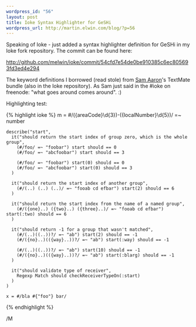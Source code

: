 ```yaml
--- 
wordpress_id: "56"
layout: post
title: Ioke Syntax Highlighter for GeSHi
wordpress_url: http://martin.elwin.com/blog/?p=56
---
```

Speaking of Ioke - just added a syntax highlighter definition for GeSHi in my Ioke fork repository. The commit can be found here:

<a href="http://github.com/melwin/ioke/commit/54cfd7e54de0be910385c6ec805693fd3ed4e294">http://github.com/melwin/ioke/commit/54cfd7e54de0be910385c6ec805693fd3ed4e294</a>

The keyword definitions I borrowed (read stole) from <a href="http://sam.aaron.name/">Sam Aaron</a>'s TextMate bundle (also in the Ioke repository). As Sam just said in the #ioke on freenode: "what goes around comes around". :)

Highlighting test:

{% highlight ioke %}
    m = #/({areaCode}\d{3})-({localNumber}\d{5})/ =~ number

    describe("start",
      it("should return the start index of group zero, which is the whole group",
        (#/foo/ =~ "foobar") start should == 0
        (#/foo/ =~ "abcfoobar") start should == 3

        (#/foo/ =~ "foobar") start(0) should == 0
        (#/foo/ =~ "abcfoobar") start(0) should == 3
      )

      it("should return the start index of another group",
        (#/(..) (..) (..)/ =~ "fooab cd efbar") start(2) should == 6
      )

      it("should return the start index from the name of a named group",
        (#/({one}..) ({two}..) ({three}..)/ =~ "fooab cd efbar") start(:two) should == 6
      )

      it("should return -1 for a group that wasn't matched",
        (#/(..)((..))?/ =~ "ab") start(2) should == -1
        (#/({no}..)(({way}..))?/ =~ "ab") start(:way) should == -1

        (#/(..)((..))?/ =~ "ab") start(10) should == -1
        (#/({no}..)(({way}..))?/ =~ "ab") start(:blarg) should == -1
      )

      it("should validate type of receiver",
        Regexp Match should checkReceiverTypeOn(:start)
      )
    )
    
    x = #/bla #{"foo"} bar/ 
{% endhighlight %}

/M
